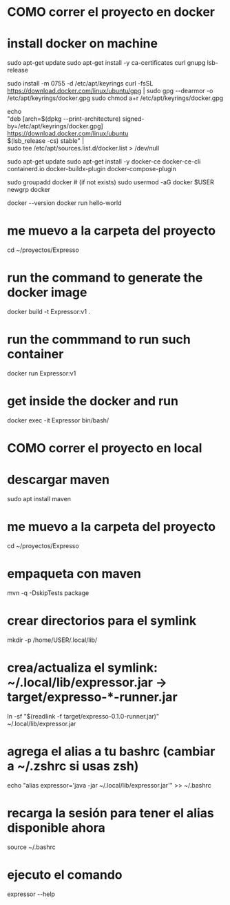 # COMO correr el proyecto en docker 


# install docker on machine 

sudo apt-get update
sudo apt-get install -y ca-certificates curl gnupg lsb-release

sudo install -m 0755 -d /etc/apt/keyrings
curl -fsSL https://download.docker.com/linux/ubuntu/gpg | sudo gpg --dearmor -o /etc/apt/keyrings/docker.gpg
sudo chmod a+r /etc/apt/keyrings/docker.gpg

echo \
  "deb [arch=$(dpkg --print-architecture) signed-by=/etc/apt/keyrings/docker.gpg] https://download.docker.com/linux/ubuntu \
  $(lsb_release -cs) stable" | \
  sudo tee /etc/apt/sources.list.d/docker.list > /dev/null

sudo apt-get update
sudo apt-get install -y docker-ce docker-ce-cli containerd.io docker-buildx-plugin docker-compose-plugin

sudo groupadd docker   # (if not exists)
sudo usermod -aG docker $USER
newgrp docker

docker --version
docker run hello-world

# me muevo a la carpeta del proyecto
cd ~/proyectos/Expresso

# run the command to generate the docker image
docker build -t Expressor:v1 .

# run the commmand to run such container
docker run Expressor:v1 

# get inside the docker and run 
docker exec -it Expressor bin/bash/



# COMO correr el proyecto en local 

# descargar maven
sudo apt install maven

# me muevo a la carpeta del proyecto
cd ~/proyectos/Expresso

# empaqueta con maven
mvn -q -DskipTests package

# crear directorios para el symlink
mkdir -p /home/USER/.local/lib/

# crea/actualiza el symlink: ~/.local/lib/expressor.jar -> target/expresso-*-runner.jar
ln -sf "$(readlink -f target/expresso-0.1.0-runner.jar)" ~/.local/lib/expressor.jar

# agrega el alias a tu bashrc (cambiar a ~/.zshrc si usas zsh)
echo "alias expressor='java -jar ~/.local/lib/expressor.jar'" >> ~/.bashrc

# recarga la sesión para tener el alias disponible ahora
source ~/.bashrc

# ejecuto el comando
expressor --help